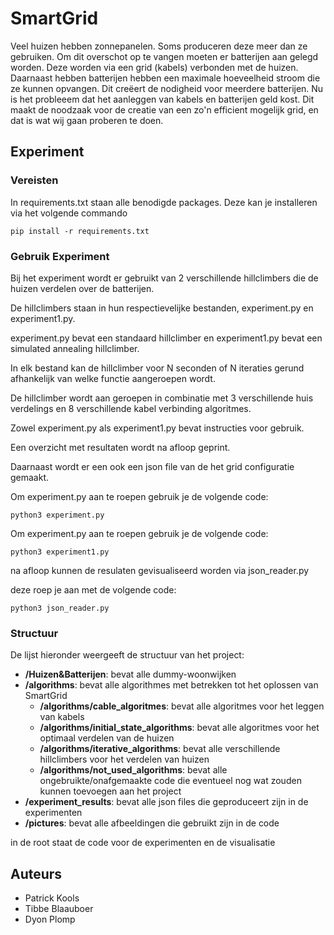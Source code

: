 # SmartGrid

Veel huizen hebben zonnepanelen. Soms produceren deze meer dan ze gebruiken. Om dit overschot op te vangen moeten er batterijen aan gelegd worden. Deze worden via een grid (kabels) verbonden met de huizen. Daarnaast hebben batterijen hebben een maximale hoeveelheid stroom die ze kunnen opvangen. Dit creëert de nodigheid voor meerdere batterijen. Nu is het probleeem dat het aanleggen van kabels en batterijen geld kost. Dit maakt de noodzaak voor de creatie van een zo'n efficient mogelijk grid, en dat is wat wij gaan proberen te doen.

## Experiment

### Vereisten

In requirements.txt staan alle benodigde packages. Deze kan je installeren via het volgende commando

```
pip install -r requirements.txt
```

### Gebruik Experiment

Bij het experiment wordt er gebruikt van 2 verschillende hillclimbers die de huizen verdelen over de batterijen.

De hillclimbers staan in hun respectievelijke bestanden, experiment.py en experiment1.py.

experiment.py bevat een standaard hillclimber en experiment1.py bevat een simulated annealing hillclimber.

In elk bestand kan de hillclimber voor N seconden of N iteraties gerund afhankelijk van welke functie aangeroepen wordt.

De hillclimber wordt aan geroepen in combinatie met 3 verschillende huis verdelings en 8 verschillende kabel verbinding algoritmes. 

Zowel experiment.py als experiment1.py bevat instructies voor gebruik.

Een overzicht met resultaten wordt na afloop geprint.

Daarnaast wordt er een ook een json file van de het grid configuratie gemaakt.

Om experiment.py aan te roepen gebruik je de volgende code:

```
python3 experiment.py
```

Om experiment.py aan te roepen gebruik je de volgende code:

```
python3 experiment1.py
```

na afloop kunnen de resulaten gevisualiseerd worden via json_reader.py

deze roep je aan met de volgende code:

```
python3 json_reader.py
```

### Structuur

De lijst hieronder weergeeft de structuur van het project:

- **/Huizen&Batterijen**: bevat alle dummy-woonwijken
- **/algorithms**: bevat alle algorithmes met betrekken tot het oplossen van SmartGrid
  - **/algorithms/cable_algoritmes**: bevat alle algoritmes voor het leggen van kabels
  - **/algorithms/initial_state_algorithms**: bevat alle algoritmes voor het optimaal verdelen van de huizen
  - **/algorithms/iterative_algorithms**: bevat alle verschillende hillclimbers voor het verdelen van huizen
  - **/algorithms/not_used_algorithms**: bevat alle ongebruikte/onafgemaakte code die eventueel nog wat zouden kunnen toevoegen aan het project
- **/experiment_results**: bevat alle json files die geproduceert zijn in de experimenten
- **/pictures**: bevat alle afbeeldingen die gebruikt zijn in de code

in de root staat de code voor de experimenten en de visualisatie

## Auteurs
- Patrick Kools
- Tibbe Blaauboer
- Dyon Plomp